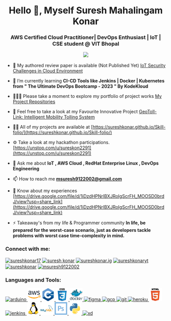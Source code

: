 <h1 align="center">Hello 👋, Myself Suresh Mahalingam Konar</h1>
<h3 align="center">AWS Certified Cloud Practitioner| DevOps Enthusiast | IoT | CSE student @ VIT Bhopal</h3>
<p align="center">
  <picture>
  <source
    srcset="https://github-readme-stats.vercel.app/api?username=sureshkonar&show_icons=true&theme=dark"
    media="(prefers-color-scheme: dark)"
  />
  <source
    srcset="https://github-readme-stats.vercel.app/api?username=sureshkonar&show_icons=true"
    media="(prefers-color-scheme: light), (prefers-color-scheme: no-preference)"
  />
  <img src="https://github-readme-stats.vercel.app/api?username=sureshkonar&show_icons=true" />
</picture>
</p>


- 🔖 My authored review paper is available (Not Published Yet) [IoT Security Challenges in Cloud Environment](https://drive.google.com/file/d/190MvYwUBAcPHLedqsPqF5oJ5CPxUPWLs/view?usp=share_link)

- 🌱 I’m currently learning **CI-CD Tools like Jenkins | Docker | Kubernetes from " The Ultimate DevOps Bootcamp - 2023 " By KodeKloud**

- 🧑🏾‍💻 Please take a moment to explore my portfolio of project works [My Project Repositories](https://github.com/sureshkonar?tab=repositories)

- 🧠 Feel free to take a look at my Favourite Innovative Project [GeoToll-Link: Intelligent Mobility Tolling System](https://github.com/sureshkonar/GeoToll-Link)

- 👨‍💻 All of my projects are available at [https://sureshkonar.github.io/Skill-folio/](https://sureshkonar.github.io/Skill-folio/)

- ⚙️ Take a look at my hackathon participations. [https://unstop.com/u/sureskon2291](https://unstop.com/u/sureskon2291)

- 💬 Ask me about **IoT , AWS Cloud , RedHat Enterprise Linux , DevOps Engineering**

- 📫 How to reach me **msuresh9122002@gmail.com**

- 📄 Know about my experiences [https://drive.google.com/file/d/1iDzdHPNrlBXJRoIgScrFH_MOOSD0brdJ/view?usp=share_link](https://drive.google.com/file/d/1iDzdHPNrlBXJRoIgScrFH_MOOSD0brdJ/view?usp=share_link)

- ⚡ Takeaway's from my life & Programmer community **In life, be prepared for the worst-case scenario, just as developers tackle problems with worst case time-complexity in mind.**

<h3 align="left">Connect with me:</h3>
<p align="left">
<a href="https://twitter.com/sureshkonar17" target="blank"><img align="center" src="https://raw.githubusercontent.com/rahuldkjain/github-profile-readme-generator/master/src/images/icons/Social/twitter.svg" alt="sureshkonar17" height="30" width="40" /></a>
<a href="https://linkedin.com/in/suresh konar" target="blank"><img align="center" src="https://raw.githubusercontent.com/rahuldkjain/github-profile-readme-generator/master/src/images/icons/Social/linked-in-alt.svg" alt="suresh konar" height="30" width="40" /></a>
<a href="https://instagram.com/sureshkonar.ig" target="blank"><img align="center" src="https://raw.githubusercontent.com/rahuldkjain/github-profile-readme-generator/master/src/images/icons/Social/instagram.svg" alt="sureshkonar.ig" height="30" width="40" /></a>
<a href="https://www.youtube.com/c/sureshkonaryt" target="blank"><img align="center" src="https://raw.githubusercontent.com/rahuldkjain/github-profile-readme-generator/master/src/images/icons/Social/youtube.svg" alt="sureshkonaryt" height="30" width="40" /></a>
<a href="https://www.hackerrank.com/sureshkonar" target="blank"><img align="center" src="https://raw.githubusercontent.com/rahuldkjain/github-profile-readme-generator/master/src/images/icons/Social/hackerrank.svg" alt="sureshkonar" height="30" width="40" /></a>
<a href="https://www.leetcode.com/msuresh9122002" target="blank"><img align="center" src="https://raw.githubusercontent.com/rahuldkjain/github-profile-readme-generator/master/src/images/icons/Social/leet-code.svg" alt="msuresh9122002" height="30" width="40" /></a>
</p> 

<h3 align="left">Languages and Tools:</h3>
<p align="left"> <a href="https://www.arduino.cc/" target="_blank" rel="noreferrer"> <img src="https://cdn.worldvectorlogo.com/logos/arduino-1.svg" alt="arduino" width="40" height="40"/> </a> <a href="https://aws.amazon.com" target="_blank" rel="noreferrer"> <img src="https://raw.githubusercontent.com/devicons/devicon/master/icons/amazonwebservices/amazonwebservices-original-wordmark.svg" alt="aws" width="40" height="40"/> </a> <a href="https://www.w3schools.com/cpp/" target="_blank" rel="noreferrer"> <img src="https://raw.githubusercontent.com/devicons/devicon/master/icons/cplusplus/cplusplus-original.svg" alt="cplusplus" width="40" height="40"/> </a> <a href="https://www.w3schools.com/css/" target="_blank" rel="noreferrer"> <img src="https://raw.githubusercontent.com/devicons/devicon/master/icons/css3/css3-original-wordmark.svg" alt="css3" width="40" height="40"/> </a> <a href="https://www.docker.com/" target="_blank" rel="noreferrer"> <img src="https://raw.githubusercontent.com/devicons/devicon/master/icons/docker/docker-original-wordmark.svg" alt="docker" width="40" height="40"/> </a> <a href="https://www.figma.com/" target="_blank" rel="noreferrer"> <img src="https://www.vectorlogo.zone/logos/figma/figma-icon.svg" alt="figma" width="40" height="40"/> </a> <a href="https://cloud.google.com" target="_blank" rel="noreferrer"> <img src="https://www.vectorlogo.zone/logos/google_cloud/google_cloud-icon.svg" alt="gcp" width="40" height="40"/> </a> <a href="https://git-scm.com/" target="_blank" rel="noreferrer"> <img src="https://www.vectorlogo.zone/logos/git-scm/git-scm-icon.svg" alt="git" width="40" height="40"/> </a> <a href="https://heroku.com" target="_blank" rel="noreferrer"> <img src="https://www.vectorlogo.zone/logos/heroku/heroku-icon.svg" alt="heroku" width="40" height="40"/> </a> <a href="https://www.w3.org/html/" target="_blank" rel="noreferrer"> <img src="https://raw.githubusercontent.com/devicons/devicon/master/icons/html5/html5-original-wordmark.svg" alt="html5" width="40" height="40"/> </a> <a href="https://www.jenkins.io" target="_blank" rel="noreferrer"> <img src="https://www.vectorlogo.zone/logos/jenkins/jenkins-icon.svg" alt="jenkins" width="40" height="40"/> </a> <a href="https://www.linux.org/" target="_blank" rel="noreferrer"> <img src="https://raw.githubusercontent.com/devicons/devicon/master/icons/linux/linux-original.svg" alt="linux" width="40" height="40"/> </a> <a href="https://www.mysql.com/" target="_blank" rel="noreferrer"> <img src="https://raw.githubusercontent.com/devicons/devicon/master/icons/mysql/mysql-original-wordmark.svg" alt="mysql" width="40" height="40"/> </a> <a href="https://www.photoshop.com/en" target="_blank" rel="noreferrer"> <img src="https://raw.githubusercontent.com/devicons/devicon/master/icons/photoshop/photoshop-line.svg" alt="photoshop" width="40" height="40"/> </a> <a href="https://www.python.org" target="_blank" rel="noreferrer"> <img src="https://raw.githubusercontent.com/devicons/devicon/master/icons/python/python-original.svg" alt="python" width="40" height="40"/> </a> <a href="https://www.adobe.com/products/xd.html" target="_blank" rel="noreferrer"> <img src="https://cdn.worldvectorlogo.com/logos/adobe-xd.svg" alt="xd" width="40" height="40"/> </a> </p>
